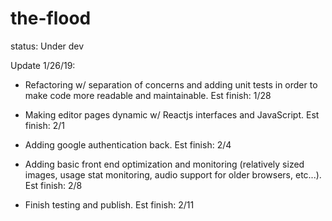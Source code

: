 # the-flood
status: Under dev

Update 1/26/19:

- Refactoring w/ separation of concerns and adding unit tests in order to make code more
readable and maintainable. Est finish: 1/28

- Making editor pages dynamic w/ Reactjs interfaces and JavaScript. Est finish: 2/1

- Adding google authentication back. Est finish: 2/4

- Adding basic front end optimization and monitoring (relatively sized images,
  usage stat monitoring, audio support for older browsers, etc...). Est finish: 2/8

- Finish testing and publish. Est finish: 2/11
